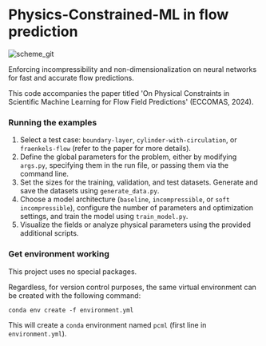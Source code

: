 # Physics-Constrained-ML in flow prediction

![scheme_git](https://github.com/user-attachments/assets/fc74db4f-fe47-423a-8bd8-1f4fc4258c5a)

Enforcing incompressibility and non-dimensionalization on neural networks for fast and accurate flow predictions. 

This code accompanies the paper titled 'On Physical Constraints in Scientific Machine Learning for Flow Field Predictions' (ECCOMAS, 2024).

### Running the examples

1. Select a test case: `boundary-layer`, `cylinder-with-circulation`, or `fraenkels-flow` (refer to the paper for more details).
2. Define the global parameters for the problem, either by modifying `args.py`, specifying them in the run file, or passing them via the command line.
3. Set the sizes for the training, validation, and test datasets. Generate and save the datasets using `generate_data.py`.
4. Choose a model architecture (`baseline`, `incompressible`, or `soft incompressible`), configure the number of parameters and optimization settings, and train the model using `train_model.py`.
5. Visualize the fields or analyze physical parameters using the provided additional scripts.

### Get environment working

This project uses no special packages. 

Regardless, for version control purposes, the same virtual environment can be created with the following command:
```
conda env create -f environment.yml
```
This will create a `conda` environment named `pcml` (first line in `environment.yml`).
